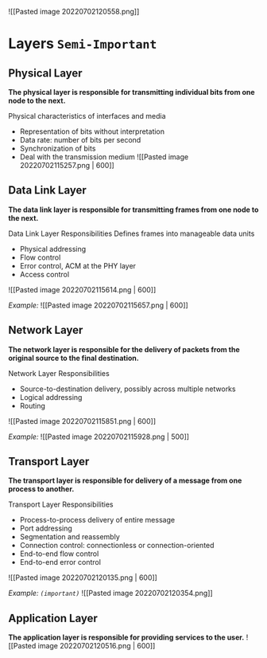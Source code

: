 ![[Pasted image 20220702120558.png]]

# Layers `Semi-Important`
## Physical Layer
**The physical layer is responsible for transmitting individual bits from one node to the next.**

Physical characteristics of interfaces and media
- Representation of bits without interpretation
- Data rate: number of bits per second
- Synchronization of bits
- Deal with the transmission medium
![[Pasted image 20220702115257.png | 600]]

## Data Link Layer
**The data link layer is responsible for transmitting frames from one node to the next.**

Data Link Layer Responsibilities
Defines frames into manageable data units
- Physical addressing
- Flow control
- Error control, ACM at the PHY layer
- Access control

![[Pasted image 20220702115614.png | 600]]

*Example:*
![[Pasted image 20220702115657.png | 600]]

## Network Layer
**The network layer is responsible for the delivery of packets from the original source to the final destination.**

Network Layer Responsibilities
- Source-to-destination delivery, possibly across multiple networks
- Logical addressing
- Routing

![[Pasted image 20220702115851.png | 600]]

*Example:*
![[Pasted image 20220702115928.png | 500]]

## Transport Layer
**The transport layer is responsible for delivery of a message from one process to another.**

Transport Layer Responsibilities
- Process-to-process delivery of entire message
- Port addressing
- Segmentation and reassembly
- Connection control: connectionless or connection-oriented
- End-to-end flow control
- End-to-end error control

![[Pasted image 20220702120135.png | 600]]

*Example: `(important)`*
![[Pasted image 20220702120354.png]]

## Application Layer
**The application layer is responsible for providing services to the user.**
![[Pasted image 20220702120516.png | 600]]

